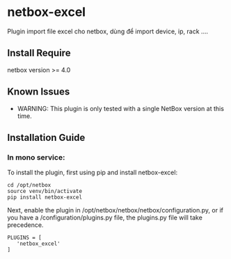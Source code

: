 # netbox-excel
Plugin import file excel cho netbox, dùng để import device, ip, rack ....


## Install Require

netbox version >= 4.0

## Known Issues

- WARNING: This plugin is only tested with a single NetBox version at this time.

## Installation Guide

### In mono service:

To install the plugin, first using pip and install netbox-excel:

   ```
   cd /opt/netbox
   source venv/bin/activate
   pip install netbox-excel
   ```

Next, enable the plugin in /opt/netbox/netbox/netbox/configuration.py, or if you have a /configuration/plugins.py file, the plugins.py file will take precedence.

   ```
   PLUGINS = [
      'netbox_excel'
   ]
   ```